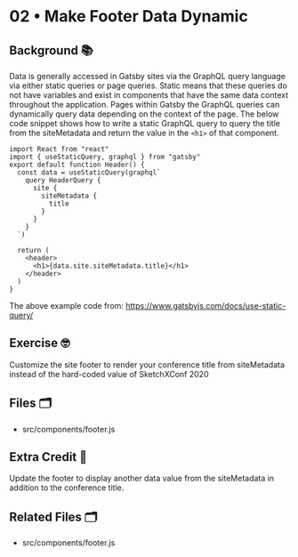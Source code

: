 
# 02 • Make Footer Data Dynamic
## Background 📚
Data is generally accessed in Gatsby sites via the GraphQL query language via either static queries or page queries.  Static means that these queries do not have variables and exist in components that have the same data context throughout the application. Pages within Gatsby the GraphQL queries can dynamically query data depending on the context of the page. The below code snippet shows how to write a static GraphQL query to query the title from the siteMetadata and return the value in the `<h1>` of that component.

```
import React from "react"
import { useStaticQuery, graphql } from "gatsby"
export default function Header() {
  const data = useStaticQuery(graphql`
    query HeaderQuery {
      site {
        siteMetadata {
          title
        }
      }
    }
  `)
 
  return (
    <header>
      <h1>{data.site.siteMetadata.title}</h1>
    </header>
  )
}
```
 
The above example code from: https://www.gatsbyjs.com/docs/use-static-query/
 
## Exercise 🤓
Customize the site footer to render your conference title from siteMetadata instead of the hard-coded value of SketchXConf 2020
 
## Files 🗂
- src/components/footer.js

## Extra Credit 💯
Update the footer to display another data value from the siteMetadata in addition to the conference title.

## Related Files 🗂
- src/components/footer.js

